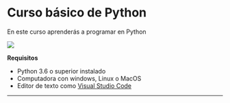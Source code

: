 # Curso básico de Python

En este curso aprenderás a programar en Python

![]([images\logopython.png](https://github.com/Osvaldomtzg/curso-basico-python/blob/02230f0da2da40c164c5cd9f5bab62232b847988/images/logopython.png))

**Requisitos**
- Python 3.6 o superior instalado
- Computadora con windows, Linux o MacOS
- Editor de texto como [Visual Studio Code](https://code.visualstudio.com/)

-----------------------------------------------------------------------------




